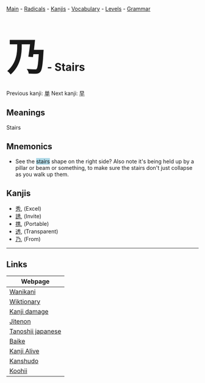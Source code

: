<style> bigfont {font-size: 100px}</style>
[Main](../README.md) -
[Radicals](../radicals.md) -
[Kanjis](../kanjis.md) -
[Vocabulary](../vocabulary.md) -
[Levels](../levels.md) -
[Grammar](../grammar.md)
# <bigfont> 乃</bigfont> - Stairs 

Previous kanji: [単](単.md) Next kanji: [早](早.md) 

## Meanings
 Stairs
## Mnemonics
 * See the <span style="background-color:#ADD8E6"> stairs</span> shape on the right side? Also note it's being held up by a pillar or beam or something, to make sure the stairs don't just collapse as you walk up them.


## Kanjis
 * [秀](../kanjis/秀.md), (Excel)
* [誘](../kanjis/誘.md), (Invite)
* [携](../kanjis/携.md), (Portable)
* [透](../kanjis/透.md), (Transparent)
* [乃](../kanjis/乃.md), (From)



---

## Links 

| Webpage |
| --- |
| [Wanikani          ](https://www.wanikani.com/kanji/乃) |
| [Wiktionary        ](https://en.wiktionary.org/wiki/乃) |
| [Kanji damage      ](http://www.kanjidamage.com/kanji/search?utf8=✓&q=乃) |
| [Jitenon           ](https://jitenon.com/kanji/乃) |
| [Tanoshii japanese ](https://www.tanoshiijapanese.com/dictionary/kanji.cfm?k=乃) |
| [Baike             ](https://baike.baidu.com/item/乃) |
| [Kanji Alive       ](https://app.kanjialive.com/乃) |
| [Kanshudo          ](https://www.kanshudo.com/searchmn?q=乃) |
| [Koohii            ](https://kanji.koohii.com/study/kanji/乃) |

